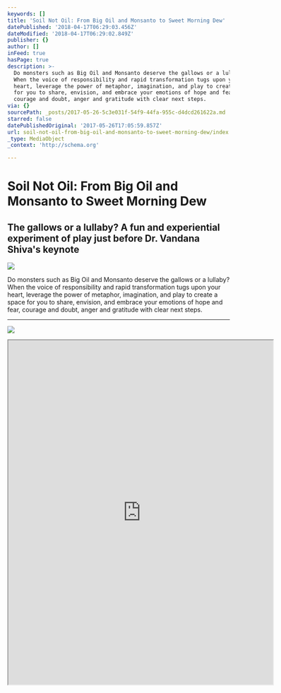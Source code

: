 ```yaml
---
keywords: []
title: 'Soil Not Oil: From Big Oil and Monsanto to Sweet Morning Dew'
datePublished: '2018-04-17T06:29:03.456Z'
dateModified: '2018-04-17T06:29:02.849Z'
publisher: {}
author: []
inFeed: true
hasPage: true
description: >-
  Do monsters such as Big Oil and Monsanto deserve the gallows or a lullaby?
  When the voice of responsibility and rapid transformation tugs upon your
  heart, leverage the power of metaphor, imagination, and play to create a space
  for you to share, envision, and embrace your emotions of hope and fear,
  courage and doubt, anger and gratitude with clear next steps.
via: {}
sourcePath: _posts/2017-05-26-5c3e031f-54f9-44fa-955c-d4dcd261622a.md
starred: false
datePublishedOriginal: '2017-05-26T17:05:59.857Z'
url: soil-not-oil-from-big-oil-and-monsanto-to-sweet-morning-dew/index.html
_type: MediaObject
_context: 'http://schema.org'

---
```

# Soil Not Oil: From Big Oil and Monsanto to Sweet Morning Dew

## The gallows or a lullaby? A fun and experiential experiment of play just before Dr. Vandana Shiva's keynote
![](https://s3-us-west-2.amazonaws.com/the-grid-img/p/b64cdace62c6b208300624284f1ec2731763807b.png)

Do monsters such as Big Oil and Monsanto deserve the gallows or a lullaby? When the voice of responsibility and rapid transformation tugs upon your heart, leverage the power of metaphor, imagination, and play to create a space for you to share, envision, and embrace your emotions of hope and fear, courage and doubt, anger and gratitude with clear next steps.

---

![](https://s3-us-west-2.amazonaws.com/the-grid-img/p/fba3aae964ed84025694e9671fd570b7b2ba9526.png)

<iframe src="https://drive.google.com/viewerng/viewer?url=http%3A//soilnotoilcoalition.org/wp-content/uploads/2015/09/SNO-Program_FINAL_7-singlePage.pdf&amp;embedded=true" width="600" height="780" style=""></iframe>